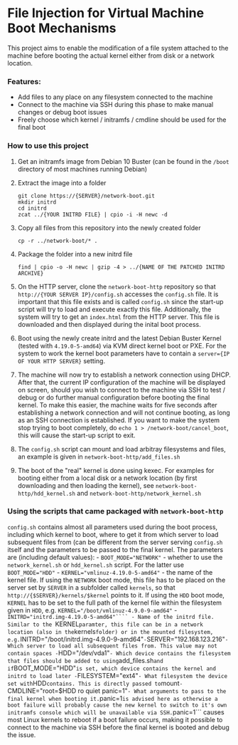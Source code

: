 # File Injection for Virtual Machine Boot Mechanisms

This project aims to enable the modification of a file system attached to the machine before booting the actual kernel either from disk or a network location.

### Features:
- Add files to any place on any filesystem connected to the machine
- Connect to the machine via SSH during this phase to make manual changes or debug boot issues
- Freely choose which kernel / initramfs / cmdline should be used for the final boot

### How to use this project
1. Get an initramfs image from Debian 10 Buster (can be found in the ```/boot``` directory of most machines running Debian)

2. Extract the image into a folder
	```
	git clone https://{SERVER}/network-boot.git
	mkdir initrd
	cd initrd
	zcat ../{YOUR INITRD FILE} | cpio -i -H newc -d
	```

3. Copy all files from this repository into the newly created folder
	```
	cp -r ../network-boot/* .
	```

4. Package the folder into a new initrd file
	```
	find | cpio -o -H newc | gzip -4 > ../{NAME OF THE PATCHED INITRD ARCHIVE}
	```

5. On the HTTP server, clone the ```network-boot-http``` repository so that ```http://{YOUR SERVER IP}/config.sh``` accesses the ```config.sh``` file. It is important that this file exists and is called ```config.sh``` since the start-up script will try to load and execute exactly this file. Additionally, the system will try to get an ```index.html``` from the HTTP server. This file is downloaded and then displayed during the inital boot process.

6. Boot using the newly create initrd and the latest Debian Buster Kernel (tested with ```4.19.0-5-amd64```) via KVM direct kernel boot or PXE. For the system to work the kernel boot parameters have to contain a ```server={IP OF YOUR HTTP SERVER}``` setting.

7. The machine will now try to establish a network connection using DHCP. After that, the current IP configuration of the machine will be displayed on screen, should you wish to connect to the machine via SSH to test / debug or do further manual configuration before booting the final kernel. To make this easier, the machine waits for five seconds after establishing a network connection and will not continue booting, as long as an SSH connection is established. If you want to make the system stop trying to boot completely, do ```echo 1 > /network-boot/cancel_boot```, this will cause the start-up script to exit.

8. The ```config.sh``` script can mount and load arbitray filesystems and files, an example is given in ```network-boot-http/add_files.sh```
9. The boot of the "real" kernel is done using kexec. For examples for booting either from a local disk or a network location (by first downloading and then loading the kernel), see ```network-boot-http/hdd_kernel.sh``` and ```network-boot-http/network_kernel.sh```

### Using the scripts that came packaged with ```network-boot-http```

```config.sh``` contains almost all parameters used during the boot process, including which kernel to boot, where to get it from which server to load subsequent files from (can be different from the server serving ```config.sh``` itself and the parameters to be passed to the final kernel. 
The parameters are (including default values):
	- ```BOOT_MODE="NETWORK"``` - whether to use the ```network_kernel.sh``` or ```hdd_kernel.sh``` script. For the latter use ```BOOT_MODE="HDD"```
	- ```KERNEL="vmlinuz-4.19.0-5-amd64"``` - the name of the kernel file.
		If using the ```NETWORK``` boot mode, this file has to be placed on the server set by ```SERVER``` in a subfolder called ```kernels```, so that ```http://{$SERVER}/kernels/$kernel``` points to it.
		If using the ```HDD``` boot mode, ```KERNEL``` has to be set to the full path of the kernel file within the filesystem given in ```HDD```, e.g. ```KERNEL="/boot/vmlinuz-4.9.0-9-amd64"```
	- ```INITRD="initrd.img-4.19.0-5-amd64"```` - Name of the initrd file.
		Similar to the ```KERNEL``` paramter, this file can be in a network location (also in the ```kernels``` folder) or in the mounted filesystem, e.g. ```INITRD="/boot/initrd.img-4.9.0-9-amd64"```
	- ```SERVER="192.168.123.216"``` - Which server to load all subsequent files from. This value may not contain spaces
	- ```HDD="/dev/vda1"``` - Which device contains the filesystem that files should be added to using ```add_files.sh``` and if ```BOOT_MODE="HDD"``` is set, which device contains the kernel and initrd to load later
	- ```FILESYSTEM="ext4"``` - What filesystem the device set with ```HDD``` contains. This is directly passed to ```mount```
	- ```CMDLINE="root=$HDD ro quiet panic=1"``` - What arguments to pass to the final kernel when booting it. ```panic=1``` is advised here as otherwise a boot failure will probably cause the new kernel to switch to it's own initramfs console which will be unavailable via SSH. ```panic=1``` causes most Linux kernels to reboot if a boot failure occurs, making it possible to connect to the machine via SSH before the final kernel is booted and debug the issue.

